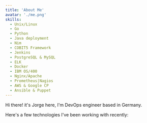 ```yaml
---
title: 'About Me'
avatar: './me.png'
skills:
  - Unix/Linux
  - Go
  - Python
  - Java deployment
  - Nim
  - COBIT5 Framework
  - Jenkins
  - PostgreSQL & MySQL
  - ELK
  - Docker
  - IBM OS/400
  - Nginx/Apache
  - Prometheus|Nagios
  - AWS & Google CP
  - Ansible & Puppet
---
```


Hi there! it's Jorge here,
I'm DevOps engineer based in Germany.

Here's a few technologies I've been working with recently:
